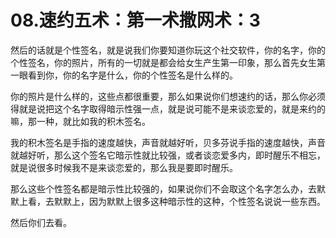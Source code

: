 # 08.速约五术：第一术撒网术：3

然后的话就是个性签名，就是说我们你要知道你玩这个社交软件，你的名字，你的个性签名，你的照片，所有的一切就是都会给女生产生第一印象，那么首先女生第一眼看到你，你的名字是什么，你的个性签名是什么样的。

你的照片是什么样的，这些点都很重要，那么如果说你们想速约的话，那么你必须得就是说把这个名字取得暗示性强一点，就是说可能不是来谈恋爱的，就是来约的嘛，那一种，就比如我的积木签名。

我的积木签名是手指的速度越快，声音就越好听，贝多芬说手指的速度越快，声音就越好听，那么这个签名它暗示性就比较强，或者谈恋爱多内，即时醒乐不相忘，就是说很多时候我不是来谈恋爱的，那么我是要即时醒乐。

那么这些个性签名都是暗示性比较强的，如果说你们不会取这个名字怎么办，去默默上看，去默默上，因为默默上很多这种暗示性的这种，个性签名说说一些东西。

然后你们去看。